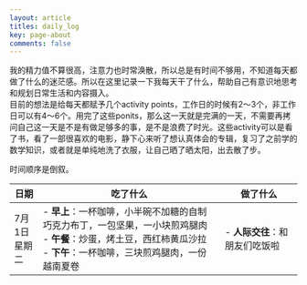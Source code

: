 ```yaml
---
layout: article
titles: daily_log
key: page-about
comments: false
---
```

我的精力值不算很高，注意力也时常涣散，所以总是有时间不够用，不知道每天都做了什么的迷茫感。所以在这里记录一下我每天干了什么，帮助自己有意识地思考和规划日常生活和内容摄入。  
目前的想法是给每天都赋予几个activity points，工作日的时候有2～3个，非工作日可以有4～6个。用完了这些ponits，那么这一天就是完满的一天，不需要再拷问自己这一天是不是有做足够多的事，是不是浪费了时光。这些activity可以是看了书，看了一部很喜欢的电影，静下心来听了想认真体会的专辑，复习了之前学的数学知识，或者就是单纯地洗了衣服，让自己晒了晒太阳，出去散了步。  

时间顺序是倒叙。

| 日期          | 吃了什么                                                                                      | 做了什么               |
| ----------- | ----------------------------------------------------------------------------------------- | ------------------ |
| 7月1日<br>星期二 | - **早上**：一杯咖啡，小半碗不加糖的自制巧克力布丁，一包坚果，一小块煎鸡腿肉<br>- **午餐**：炒蛋，烤土豆，西红柿黄瓜沙拉<br>- **下午**：一杯咖啡，三块煎鸡腿肉，一份越南夏卷 | - **人际交往**：和朋友们吃饭啦 |

